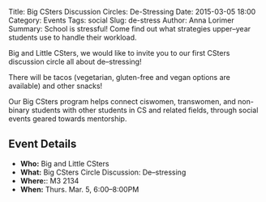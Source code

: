 Title: Big CSters Discussion Circles: De-Stressing
Date: 2015-03-05 18:00
Category: Events
Tags: social
Slug: de-stress
Author: Anna Lorimer
Summary: School is stressful! Come find out what strategies upper&ndash;year students use to handle their workload.

Big and Little CSters, we would like to invite you to our first CSters discussion circle all about de&ndash;stressing!

There will be tacos (vegetarian, gluten-free and vegan options are available) and other snacks! 

Our Big CSters program helps connect ciswomen, transwomen, and non-binary students with other students in CS and related fields, through social events geared towards mentorship. 

## Event Details ##

+ **Who:** Big and Little CSters
+ **What:** Big CSters Circle Discussion: De&ndash;stressing
+ **Where:**: M3 2134
+ **When:** Thurs. Mar. 5, 6:00&ndash;8:00PM 